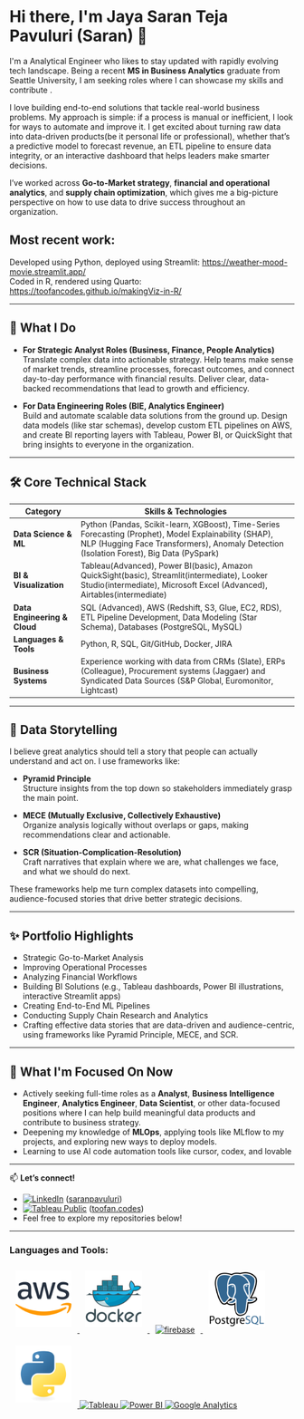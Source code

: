 # Hi there, I'm Jaya Saran Teja Pavuluri (Saran) 👋

I'm a Analytical Engineer who likes to stay updated with rapidly evolving tech landscape. Being a recent **MS in Business Analytics** graduate from Seattle University, I am seeking roles where I can showcase my skills and contribute .

I love building end-to-end solutions that tackle real-world business problems. My approach is simple: if a process is manual or inefficient, I look for ways to automate and improve it. I get excited about turning raw data into data-driven products(be it personal life or professional), whether that’s a predictive model to forecast revenue, an ETL pipeline to ensure data integrity, or an interactive dashboard that helps leaders make smarter decisions.

I’ve worked across **Go-to-Market strategy**, **financial and operational analytics**, and **supply chain optimization**, which gives me a big-picture perspective on how to use data to drive success throughout an organization.

## Most recent work: 
Developed using Python, deployed using Streamlit: https://weather-mood-movie.streamlit.app/  
Coded in R, rendered using Quarto: https://toofancodes.github.io/makingViz-in-R/

---

## 🔎 What I Do

- **For Strategic Analyst Roles (Business, Finance, People Analytics)**  
  Translate complex data into actionable strategy. Help teams make sense of market trends, streamline processes, forecast outcomes, and connect day-to-day performance with financial results. Deliver clear, data-backed recommendations that lead to growth and efficiency.

- **For Data Engineering Roles (BIE, Analytics Engineer)**  
  Build and automate scalable data solutions from the ground up. Design data models (like star schemas), develop custom ETL pipelines on AWS, and create BI reporting layers with Tableau, Power BI, or QuickSight that bring insights to everyone in the organization.

---

## 🛠️ Core Technical Stack

| **Category**               | **Skills & Technologies**                                                                                         |
|----------------------------|-------------------------------------------------------------------------------------------------------------------|
| **Data Science & ML**      | Python (Pandas, Scikit-learn, XGBoost), Time-Series Forecasting (Prophet), Model Explainability (SHAP), NLP (Hugging Face Transformers), Anomaly Detection (Isolation Forest), Big Data (PySpark) |
| **BI & Visualization**     | Tableau(Advanced), Power BI(basic), Amazon QuickSight(basic), Streamlit(intermediate), Looker Studio(intermediate), Microsoft Excel (Advanced), Airtables(intermediate)                         |
| **Data Engineering & Cloud** | SQL (Advanced), AWS (Redshift, S3, Glue, EC2, RDS), ETL Pipeline Development, Data Modeling (Star Schema), Databases (PostgreSQL, MySQL) |
| **Languages & Tools**      | Python, R, SQL, Git/GitHub, Docker, JIRA                                                                            |
| **Business Systems**       | Experience working with data from CRMs (Slate), ERPs (Colleague), Procurement systems (Jaggaer) and Syndicated Data Sources (S&P Global, Euromonitor, Lightcast)              |

---

## 📖 Data Storytelling

I believe great analytics should tell a story that people can actually understand and act on. I use frameworks like:

- **Pyramid Principle**  
  Structure insights from the top down so stakeholders immediately grasp the main point.

- **MECE (Mutually Exclusive, Collectively Exhaustive)**  
  Organize analysis logically without overlaps or gaps, making recommendations clear and actionable.

- **SCR (Situation-Complication-Resolution)**  
  Craft narratives that explain where we are, what challenges we face, and what we should do next.

These frameworks help me turn complex datasets into compelling, audience-focused stories that drive better strategic decisions.

---

## ✨ Portfolio Highlights

- Strategic Go-to-Market Analysis  
- Improving Operational Processes  
- Analyzing Financial Workflows  
- Building BI Solutions (e.g., Tableau dashboards, Power BI illustrations, interactive Streamlit apps)  
- Creating End-to-End ML Pipelines  
- Conducting Supply Chain Research and Analytics  
- Crafting effective data stories that are data-driven and audience-centric, using frameworks like Pyramid Principle, MECE, and SCR.

---

## 🌱 What I'm Focused On Now

- Actively seeking full-time roles as a **Analyst**, **Business Intelligence Engineer**, **Analytics Engineer**, **Data Scientist**, or other data-focused positions where I can help build meaningful data products and contribute to business strategy.
- Deepening my knowledge of **MLOps**, applying tools like MLflow to my projects, and exploring new ways to deploy models.
- Learning to use AI code automation tools like cursor, codex, and lovable

---

📫 **Let’s connect!**  

* <a href="https://www.linkedin.com/in/saranpavuluri" target="_blank"><img src="https://img.shields.io/badge/LinkedIn-%230077B5.svg?&style=flat-square&logo=linkedin&logoColor=white" alt="LinkedIn"></a> ([saranpavuluri](https://www.linkedin.com/in/saranpavuluri))
* <a href = "https://public.tableau.com/app/profile/toofan.codes/" target="_blank"><img src="https://www.tableau.com/themes/custom/tableau_www/logo.v2.svg" width="70" height="40" alt="Tableau Public"></a> ([toofan.codes](https://public.tableau.com/app/profile/toofan.codes/))
* Feel free to explore my repositories below!

---
<h3 align="left">Languages and Tools:</h3>
<p align="left"> 
  <a href="/" target="_blank" rel="noreferrer"> 
    <img src="https://raw.githubusercontent.com/devicons/devicon/master/icons/amazonwebservices/amazonwebservices-original-wordmark.svg" alt="aws" width="100"  height="100" style="margin: 10px;" /> 
  </a> 
  <a href="/" target="_blank" rel="noreferrer"> 
    <img src="https://raw.githubusercontent.com/devicons/devicon/master/icons/docker/docker-original-wordmark.svg" alt="docker" width="100"  height="100" style="margin: 10px;" /> 
  </a> 
  <a href="/" target="_blank" rel="noreferrer"> 
    <img src="https://www.gstatic.com/devrel-devsite/prod/v8d1d0686aef3ca9671e026a6ce14af5c61b805aabef7c385b0e34494acbfc654/firebase/images/lockup.svg" alt="firebase" width="100"  height="100" style="margin: 10px;" /> 
  </a> 
  <a href="/" target="_blank" rel="noreferrer"> 
    <img src="https://raw.githubusercontent.com/devicons/devicon/master/icons/postgresql/postgresql-original-wordmark.svg" alt="postgresql" width="100"  height="100" style="margin: 10px;" /> 
  </a> 
  <a href="/" target="_blank" rel="noreferrer"> 
    <img src="https://raw.githubusercontent.com/devicons/devicon/master/icons/python/python-original.svg" alt="python" width="100"  height="100" style="margin: 10px;" /> 
  </a> 
  <a href="/" target="_blank" rel="noreferrer" title="Tableau"> 
    <img src="https://www.tableau.com/themes/custom/tableau_www/logo.v2.svg" alt="Tableau" height="60"/>
  </a>
  <a href="/" target="_blank" rel="noreferrer" title="Power BI"> 
    <img src="https://cdn-dynmedia-1.microsoft.com/is/image/microsoftcorp/Analysts_PBI?resMode=sharp2&op_usm=1.5,0.65,15,0&wid=2000&qlt=99&fmt=png-alpha&fit=constrain" alt="Power BI"     width="100" height="100"/>
  </a>
  <a href=".." target="_blank" rel="noreferrer" title="Google Analytics"> 
    <img src="https://developers.google.com/static/analytics/images/terms/lockup_ic_Analytics_horiz_272px_clr.png" alt="Google Analytics" height="60"/>
  </a>
</p>

